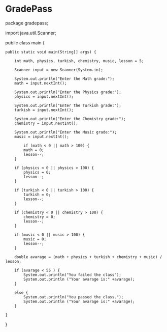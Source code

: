 # GradePass

package gradepass;

import java.util.Scanner;

public class main {

	public static void main(String[] args) {
		
		int math, physics, turkish, chemistry, music, lesson = 5;
		
		Scanner input = new Scanner(System.in);
		
		System.out.println("Enter the Math grade:");
		math = input.nextInt();
		
		System.out.println("Enter the Physics grade:");
		physics = input.nextInt();

		System.out.println("Enter the Turkish grade:");
		turkish = input.nextInt();

		System.out.println("Enter the Chemistry grade:");
		chemistry = input.nextInt();

		System.out.println("Enter the Music grade:");
		music = input.nextInt();
		
	     	if (math < 0 || math > 100) {
            math = 0;
            lesson--;
        }

        if (physics < 0 || physics > 100) {
            physics = 0;
            lesson--;
        }

        if (turkish < 0 || turkish > 100) {
            turkish = 0;
            lesson--;
        }

        if (chemistry < 0 || chemistry > 100) {
            chemistry = 0;
            lesson--;
        }

        if (music < 0 || music > 100) {
            music = 0;
            lesson--; 
        }
		
		double avarage = (math + physics + turkish + chemistry + music) / lesson; 
		
		if (avarage < 55 ) {
			System.out.println("You failed the class");
			System.out.println ("Your avarage is:" +avarage); 
		}
		
		else {
			System.out.println("You passed the class.");
			System.out.println ("Your avarage is:" +avarage); 
		}

	}

}
